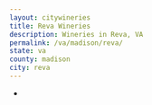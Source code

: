 ```yaml
---
layout: citywineries
title: Reva Wineries
description: Wineries in Reva, VA
permalink: /va/madison/reva/
state: va
county: madison
city: reva
---
```

-
